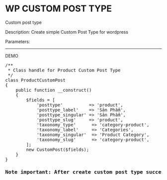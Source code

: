 # WP CUSTOM POST TYPE
Custom post type 

Description:
Create simple Custom Post Type for wordpress

Parameters:
<hr>
DEMO
</hr>
<pre>
/**
 * Class handle for Product Custom Post Type
 */
class ProductCustomPost
{
    public function __construct()
    {
        $fields = [
            'posttype'          => 'product',
            'posttype_label'    => 'Sản Phẩm',
            'posttype_singular' => 'Sản Phẩm',
            'posttype_slug'     => 'product',
            'taxonomy_type'      => 'category-product',
            'taxonomy_label'     => 'Categories',
            'taxonomy_singular'  => 'Product Category',
            'taxonomy_slug'      => 'category-product',
        ];
        new CustomPost($fields);
    }
}
<h3>Note important: After create custom post type successful, you need update permalink by: Setting => permalink</h3>
</pre>


